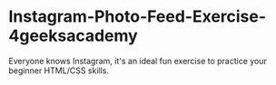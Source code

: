 # Instagram-Photo-Feed-Exercise-4geeksacademy
Everyone knows Instagram, it's an ideal fun exercise to practice your beginner HTML/CSS skills. 
